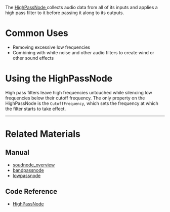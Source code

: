 The [ HighPassNode ](https://github.com/PlasmaEngine/PlasmaDocs/blob/master/code_reference/class_reference/highpassnode.markdown) collects audio data from all of its inputs and applies a high pass filter to it before passing it along to its outputs. 

 # Common Uses

- Removing excessive low frequencies
- Combining with white noise and other audio filters to create wind or other sound effects

 # Using the HighPassNode

High pass filters leave high frequencies untouched while silencing low frequencies below their cutoff frequency. The only property on the HighPassNode is the `CutoffFrequency`, which sets the frequency at which the filter starts to take effect.

___
 # Related Materials
 ## Manual
- [soudnode_overview](https://plasmaengine.github.io/PlasmaDocs/Manual/plasmamanual/audio/soundnode/soudnode_overview.markdown)
- [bandpassnode](https://plasmaengine.github.io/PlasmaDocs/Manual/plasmamanual/audio/soundnode/bandpassnode.markdown)
- [lowpassnode](https://plasmaengine.github.io/PlasmaDocs/Manual/plasmamanual/audio/soundnode/lowpassnode.markdown)

 ## Code Reference
- [ HighPassNode ](https://github.com/PlasmaEngine/PlasmaDocs/blob/master/code_reference/class_reference/highpassnode.markdown) 

 
